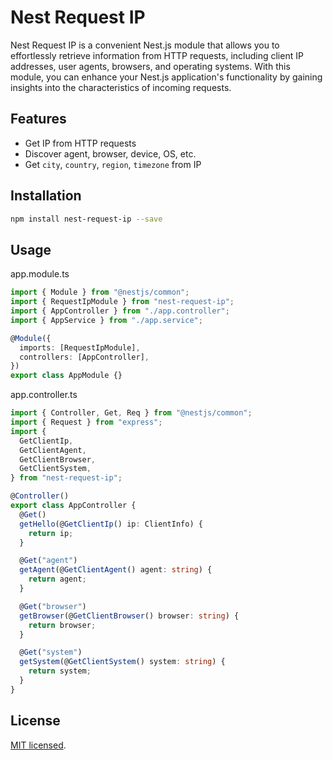 # Nest Request IP

Nest Request IP is a convenient Nest.js module that allows you to effortlessly retrieve information from HTTP requests, including client IP addresses, user agents, browsers, and operating systems. With this module, you can enhance your Nest.js application's functionality by gaining insights into the characteristics of incoming requests.

## Features

- Get IP from HTTP requests
- Discover agent, browser, device, OS, etc.
- Get `city`, `country`, `region`, `timezone` from IP

## Installation

```bash
npm install nest-request-ip --save
```

## Usage

app.module.ts

```typescript
import { Module } from "@nestjs/common";
import { RequestIpModule } from "nest-request-ip";
import { AppController } from "./app.controller";
import { AppService } from "./app.service";

@Module({
  imports: [RequestIpModule],
  controllers: [AppController],
})
export class AppModule {}
```

app.controller.ts

```typescript
import { Controller, Get, Req } from "@nestjs/common";
import { Request } from "express";
import {
  GetClientIp,
  GetClientAgent,
  GetClientBrowser,
  GetClientSystem,
} from "nest-request-ip";

@Controller()
export class AppController {
  @Get()
  getHello(@GetClientIp() ip: ClientInfo) {
    return ip;
  }

  @Get("agent")
  getAgent(@GetClientAgent() agent: string) {
    return agent;
  }

  @Get("browser")
  getBrowser(@GetClientBrowser() browser: string) {
    return browser;
  }

  @Get("system")
  getSystem(@GetClientSystem() system: string) {
    return system;
  }
}
```

## License

[MIT licensed](LICENSE).
